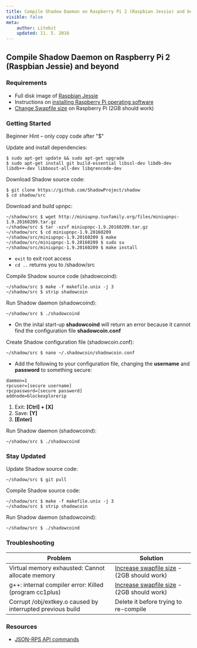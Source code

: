 ```yaml
---
title: Compile Shadow Daemon on Raspberry Pi 2 (Raspbian Jessie) and beyond
visible: false
meta:
    author: Litebit
    updated: 11. 5. 2016
---
```


## Compile Shadow Daemon on Raspberry Pi 2 (Raspbian Jessie) and beyond

### Requirements

* Full disk image of [Raspbian Jessie](https://www.raspberrypi.org/downloads/raspbian/)
* Instructions on [installing Raspberry Pi operating software](https://www.raspberrypi.org/documentation/installation/installing-images/README.md)
* [Change Swapfile size](https://raspberrypi.stackexchange.com/questions/70/how-to-set-up-swap-space) on Raspberry Pi (2GB should work)


### Getting Started

<div class="message">Beginner Hint – only copy code after "$"</div>

Update and install dependencies:

```
$ sudo apt-get update && sudo apt-get upgrade
$ sudo apt-get install git build-essential libssl-dev libdb-dev libdb++-dev libboost-all-dev libqrencode-dev
```

Download Shadow source code:

```
$ git clone https://github.com/ShadowProject/shadow 
$ cd shadow/src
```

Download and build upnpc:

```
~/shadow/src $ wget http://miniupnp.tuxfamily.org/files/miniupnpc-1.9.20160209.tar.gz
~/shadow/src $ tar -xzvf miniupnpc-1.9.20160209.tar.gz
~/shadow/src $ cd miniupnpc-1.9.20160209
~/shadow/src/miniupnpc-1.9.20160209 $ make
~/shadow/src/miniupnpc-1.9.20160209 $ sudo su
~/shadow/src/miniupnpc-1.9.20160209 $ make install
```

* ```exit``` to exit root access
* ```cd ..``` returns you to /shadow/src

Compile Shadow source code (shadowcoind):

```
~/shadow/src $ make -f makefile.unix -j 3
~/shadow/src $ strip shadowcoin
```

Run Shadow daemon (shadowcoind):

```
~/shadow/src $ ./shadowcoind
```

* On the inital start-up **shadowcoind** will return an error because it cannot find the configuration file **shadowcoin.conf**

Create Shadow configuration file (shadowcoin.conf):

```
~/shadow/src $ nano ~/.shadowcoin/shadowcoin.conf
```

* Add the following to your configuration file, changing the **username** and **password** to something secure:

```
daemon=1
rpcuser=[secure username]
rpcpassword=[secure password]
addnode=blockexplorerip
```

1. Exit: **[Ctrl] + [X]**
2. Save: **[Y]**
3. **[Enter]**

Run Shadow daemon (shadowcoind):

```
~/shadow/src $ ./shadowcoind
```


### Stay Updated

Update Shadow source code:

```
~/shadow/src $ git pull
```

Compile Shadow source code:

```
~/shadow/src $ make -f makefile.unix -j 3
~/shadow/src $ strip shadowcoin
```

Run Shadow daemon (shadowcoind):

```
~/shadow/src $ ./shadowcoind
```


### Troubleshooting

| Problem | Solution |
|---------|----------|
| Virtual memory exhausted: Cannot allocate memory | [Increase swapfile size](https://raspberrypi.stackexchange.com/questions/70/how-to-set-up-swap-space) - (2GB should work) |
| g++: internal compiler error: Killed (program cc1plus) | [Increase swapfile size](https://raspberrypi.stackexchange.com/questions/70/how-to-set-up-swap-space) - (2GB should work) |
| Corrupt /obj/extkey.o caused by interrupted previous build | Delete it before trying to re-compile |


### Resources

* [JSON-RPS API commands](https://doc.shadowproject.io/#json-rpc-api-reference)